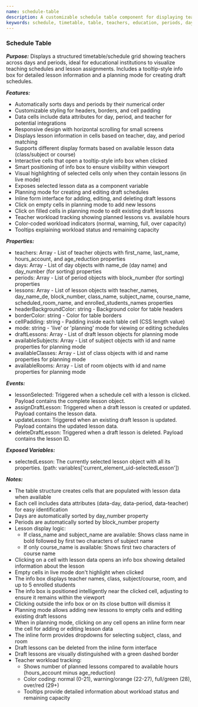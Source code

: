 ```yaml
---
name: schedule-table
description: A customizable schedule table component for displaying teacher timetables with days and periods in a structured format, with detailed lesson information in a tooltip-style info box
keywords: schedule, timetable, table, teachers, education, periods, days, lessons, tooltip, info box, planning, draft, workload
---
```


### Schedule Table

***Purpose:***
Displays a structured timetable/schedule grid showing teachers across days and periods, ideal for educational institutions to visualize teaching schedules and lesson assignments. Includes a tooltip-style info box for detailed lesson information and a planning mode for creating draft schedules.

***Features:***

- Automatically sorts days and periods by their numerical order
- Customizable styling for headers, borders, and cell padding
- Data cells include data attributes for day, period, and teacher for potential integrations
- Responsive design with horizontal scrolling for small screens
- Displays lesson information in cells based on teacher, day, and period matching
- Supports different display formats based on available lesson data (class/subject or course)
- Interactive cells that open a tooltip-style info box when clicked
- Smart positioning of info box to ensure visibility within viewport
- Visual highlighting of selected cells only when they contain lessons (in live mode)
- Exposes selected lesson data as a component variable
- Planning mode for creating and editing draft schedules
- Inline form interface for adding, editing, and deleting draft lessons
- Click on empty cells in planning mode to add new lessons
- Click on filled cells in planning mode to edit existing draft lessons
- Teacher workload tracking showing planned lessons vs. available hours
- Color-coded workload indicators (normal, warning, full, over capacity)
- Tooltips explaining workload status and remaining capacity

***Properties:***

- teachers: Array - List of teacher objects with first_name, last_name, hours_account, and age_reduction properties
- days: Array - List of day objects with name_de (day name) and day_number (for sorting) properties
- periods: Array - List of period objects with block_number (for sorting) properties
- lessons: Array - List of lesson objects with teacher_names, day_name_de, block_number, class_name, subject_name, course_name, scheduled_room_name, and enrolled_students_names properties
- headerBackgroundColor: string - Background color for table headers
- borderColor: string - Color for table borders
- cellPadding: string - Padding inside each table cell (CSS length value)
- mode: string - 'live' or 'planning' mode for viewing or editing schedules
- draftLessons: Array - List of draft lesson objects for planning mode
- availableSubjects: Array - List of subject objects with id and name properties for planning mode
- availableClasses: Array - List of class objects with id and name properties for planning mode
- availableRooms: Array - List of room objects with id and name properties for planning mode

***Events:***

- lessonSelected: Triggered when a schedule cell with a lesson is clicked. Payload contains the complete lesson object.
- assignDraftLesson: Triggered when a draft lesson is created or updated. Payload contains the lesson data.
- updateLesson: Triggered when an existing draft lesson is updated. Payload contains the updated lesson data.
- deleteDraftLesson: Triggered when a draft lesson is deleted. Payload contains the lesson ID.

***Exposed Variables:***

- selectedLesson: The currently selected lesson object with all its properties. (path: variables['current_element_uid-selectedLesson'])

***Notes:***

- The table structure creates cells that are populated with lesson data when available
- Each cell includes data attributes (data-day, data-period, data-teacher) for easy identification
- Days are automatically sorted by day_number property
- Periods are automatically sorted by block_number property
- Lesson display logic:
  - If class_name and subject_name are available: Shows class name in bold followed by first two characters of subject name
  - If only course_name is available: Shows first two characters of course name
- Clicking on a cell with lesson data opens an info box showing detailed information about the lesson
- Empty cells in live mode don't highlight when clicked
- The info box displays teacher names, class, subject/course, room, and up to 5 enrolled students
- The info box is positioned intelligently near the clicked cell, adjusting to ensure it remains within the viewport
- Clicking outside the info box or on its close button will dismiss it
- Planning mode allows adding new lessons to empty cells and editing existing draft lessons
- When in planning mode, clicking on any cell opens an inline form near the cell for adding or editing lesson data
- The inline form provides dropdowns for selecting subject, class, and room
- Draft lessons can be deleted from the inline form interface
- Draft lessons are visually distinguished with a green dashed border
- Teacher workload tracking:
  - Shows number of planned lessons compared to available hours (hours_account minus age_reduction)
  - Color coding: normal (0-21), warning/orange (22-27), full/green (28), over/red (29+)
  - Tooltips provide detailed information about workload status and remaining capacity